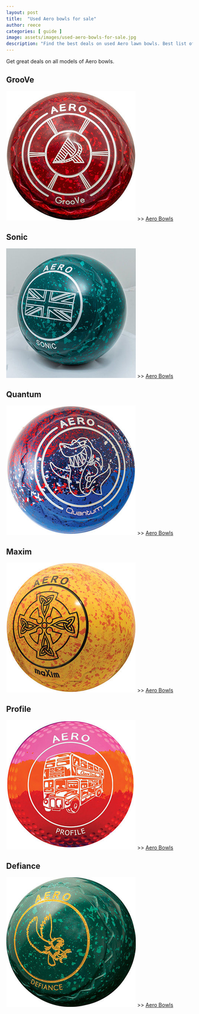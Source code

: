 ```yaml
---
layout: post
title:  "Used Aero bowls for sale"
author: reece
categories: [ guide ]
image: assets/images/used-aero-bowls-for-sale.jpg
description: "Find the best deals on used Aero lawn bowls. Best list of used Aero bowls available now"
---
```


Get great deals on all models of Aero bowls. 

## GrooVe

<img src="/assets/images/bowls/aero/aero-groove.jpg" title="Aero GrooVe" />
>> <a href="https://aerobowls.co.uk">Aero Bowls</a>

## Sonic

<img src="/assets/images/bowls/aero/aero-sonic.jpg" title="Aero Sonic" />
>> <a href="https://aerobowls.co.uk">Aero Bowls</a>

## Quantum

<img src="/assets/images/bowls/aero/aero-quantum.jpg" title="Aero Quantum" />
>> <a href="https://aerobowls.co.uk">Aero Bowls</a>

## Maxim

<img src="/assets/images/bowls/aero/aero-maxim.jpg" title="Aero Maxim" />
>> <a href="https://aerobowls.co.uk">Aero Bowls</a>

## Profile

<img src="/assets/images/bowls/aero/aero-profile.jpg" title="Aero Profile" />
>> <a href="https://aerobowls.co.uk">Aero Bowls</a>

## Defiance

<img src="/assets/images/bowls/aero/aero-defiance.jpg" title="Aero Defiance" />
>> <a href="https://aerobowls.co.uk">Aero Bowls</a>
